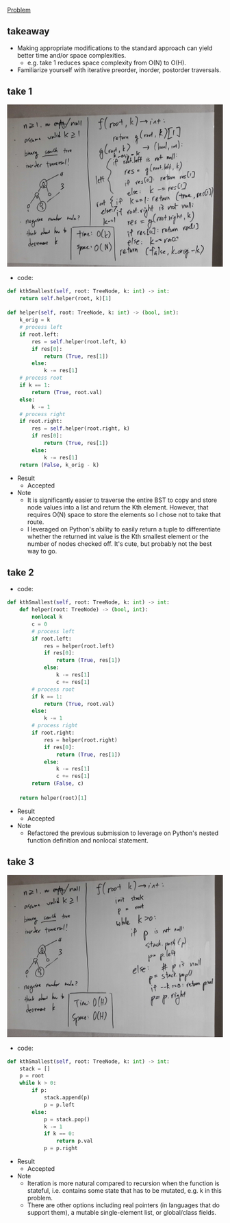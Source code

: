 [Problem](https://leetcode.com/problems/kth-smallest-element-in-a-bst/)

## takeaway
- Making appropriate modifications to the standard approach can yield better
  time and/or space complexities.
    - e.g. take 1 reduces space complexity from O(N) to O(H).
- Familiarize yourself with iterative preorder, inorder, postorder traversals.

## take 1
![](img-1.jpg)
- code:
```python
def kthSmallest(self, root: TreeNode, k: int) -> int:
    return self.helper(root, k)[1]

def helper(self, root: TreeNode, k: int) -> (bool, int):
    k_orig = k
    # process left
    if root.left:
        res = self.helper(root.left, k)
        if res[0]:
            return (True, res[1])
        else:
            k -= res[1]
    # process root
    if k == 1:
        return (True, root.val)
    else:
        k -= 1
    # process right
    if root.right:
        res = self.helper(root.right, k)
        if res[0]:
            return (True, res[1])
        else:
            k -= res[1]
    return (False, k_orig - k)
```
- Result
    - Accepted
- Note
    - It is significantly easier to traverse the entire BST to copy and store
      node values into a list and return the Kth element. However, that
      requires O(N) space to store the elements so I chose not to take that
      route.
    - I leveraged on Python's ability to easily return a tuple to differentiate
      whether the returned int value is the Kth smallest element or the number
      of nodes checked off. It's cute, but probably not the best way to go.

## take 2
- code:
```python
def kthSmallest(self, root: TreeNode, k: int) -> int:
    def helper(root: TreeNode) -> (bool, int):
        nonlocal k
        c = 0
        # process left
        if root.left:
            res = helper(root.left)
            if res[0]:
                return (True, res[1])
            else:
                k -= res[1]
                c += res[1]
        # process root
        if k == 1:
            return (True, root.val)
        else:
            k -= 1
        # process right
        if root.right:
            res = helper(root.right)
            if res[0]:
                return (True, res[1])
            else:
                k -= res[1]
                c += res[1]
        return (False, c)
        
    return helper(root)[1]
```
- Result
    - Accepted
- Note
    - Refactored the previous submission to leverage on Python's nested
      function definition and nonlocal statement.

## take 3
![](img-2.jpg)
- code:
```python
def kthSmallest(self, root: TreeNode, k: int) -> int:
    stack = []
    p = root
    while k > 0:
        if p:
            stack.append(p)
            p = p.left
        else:
            p = stack.pop()
            k -= 1
            if k == 0:
                return p.val
            p = p.right 
```
- Result
    - Accepted
- Note
    - Iteration is more natural compared to recursion when the function is
      stateful, i.e. contains some state that has to be mutated, e.g. k in this
      problem.
    - There are other options including real pointers (in languages that do
      support them), a mutable single-element list, or global/class fields.

